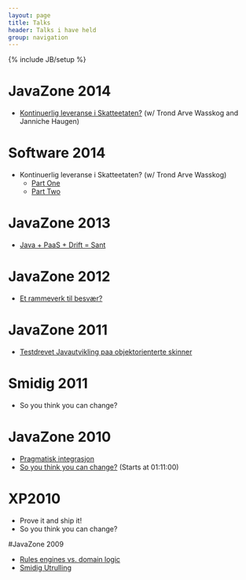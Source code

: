 ```yaml
---
layout: page
title: Talks
header: Talks i have held
group: navigation
---
```

{% include JB/setup %}

# JavaZone 2014
* [Kontinuerlig leveranse i Skatteetaten?](https://vimeo.com/105777592) (w/ Trond Arve Wasskog and Janniche Haugen)

# Software 2014
* Kontinuerlig leveranse i Skatteetaten? (w/ Trond Arve Wasskog)
	* [Part One](http://www.slideshare.net/ilmyggo/kontinuerlig-leveransei-skatteetatenpart1)
	* [Part Two](http://www.slideshare.net/ilmyggo/kontinuerlig-leveransei-skatteetatenpart2)

# JavaZone 2013
* [Java + PaaS + Drift = Sant](https://vimeo.com/album/1807533/video/74444252)

# JavaZone 2012
* [Et rammeverk til besv&aelig;r?](https://vimeo.com/album/1807533/video/49477309)

# JavaZone 2011
* [Testdrevet Javautvikling paa objektorienterte skinner](http://vimeo.com/28792380)

# Smidig 2011
* So you think you can change?

# JavaZone 2010
* [Pragmatisk integrasjon](http://vimeo.com/28621536)
* [So you think you can change?](http://vimeo.com/28614233) (Starts at 01:11:00)

# XP2010
* Prove it and ship it!
* So you think you can change?

#JavaZone 2009
* [Rules engines vs. domain logic](https://vimeo.com/album/1807533/video/35220226)
* [Smidig Utrulling](https://vimeo.com/album/1807533/video/35219624)